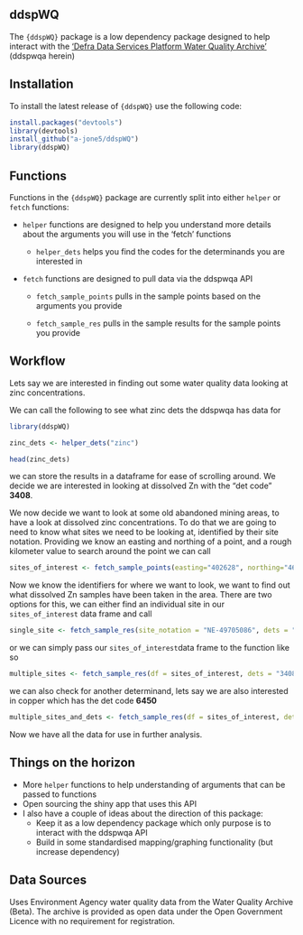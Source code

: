 
## ddspWQ

The `{ddspWQ}` package is a low dependency package designed to help
interact with the [‘Defra Data Services Platform Water Quality
Archive’](https://environment.data.gov.uk/water-quality/view/doc/reference)
(ddspwqa herein)

## Installation

To install the latest release of `{ddspWQ}` use the following code:

``` r
install.packages("devtools")
library(devtools)
install_github("a-jone5/ddspWQ")
library(ddspWQ)
```

## Functions

Functions in the `{ddspWQ}` package are currently split into either
`helper` or `fetch` functions:

- `helper` functions are designed to help you understand more details
  about the arguments you will use in the ‘fetch’ functions

  - `helper_dets` helps you find the codes for the determinands you are
    interested in

- `fetch` functions are designed to pull data via the ddspwqa API

  - `fetch_sample_points` pulls in the sample points based on the
    arguments you provide

  - `fetch_sample_res` pulls in the sample results for the sample points
    you provide

## Workflow

Lets say we are interested in finding out some water quality data
looking at zinc concentrations.

We can call the following to see what zinc dets the ddspwqa has data for

``` r
library(ddspWQ)

zinc_dets <- helper_dets("zinc")

head(zinc_dets)
```

we can store the results in a dataframe for ease of scrolling around. We
decide we are interested in looking at dissolved Zn with the “det code”
**3408**.

We now decide we want to look at some old abandoned mining areas, to
have a look at dissolved zinc concentrations. To do that we are going to
need to know what sites we need to be looking at, identified by their
site notation. Providing we know an easting and northing of a point, and
a rough kilometer value to search around the point we can call

``` r
sites_of_interest <- fetch_sample_points(easting="402628", northing="463188", distance = 2)
```

Now we know the identifiers for where we want to look, we want to find
out what dissolved Zn samples have been taken in the area. There are two
options for this, we can either find an individual site in our
`sites_of_interest` data frame and call

``` r
single_site <- fetch_sample_res(site_notation = "NE-49705086", dets = "3408")
```

or we can simply pass our `sites_of_interest`data frame to the function
like so

``` r
multiple_sites <- fetch_sample_res(df = sites_of_interest, dets = "3408")
```

we can also check for another determinand, lets say we are also
interested in copper which has the det code **6450**

``` r
multiple_sites_and_dets <- fetch_sample_res(df = sites_of_interest, dets = c("3408","6450"))
```

Now we have all the data for use in further analysis.

## Things on the horizon

- More `helper` functions to help understanding of arguments that can be
  passed to functions
- Open sourcing the shiny app that uses this API
- I also have a couple of ideas about the direction of this package:
  - Keep it as a low dependency package which only purpose is to
    interact with the ddspwqa API
  - Build in some standardised mapping/graphing functionality (but
    increase dependency)

## Data Sources

Uses Environment Agency water quality data from the Water Quality
Archive (Beta). The archive is provided as open data under the Open
Government Licence with no requirement for registration.
